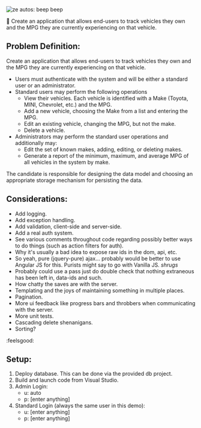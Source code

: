 <img src="http://i.giphy.com/tAhQVg4rBfKfK.gif" alt="ze autos: beep beep" />

:blue_car: Create an application that allows end-users to track vehicles they own and the MPG they are currently experiencing on that vehicle.

## Problem Definition:

Create an application that allows end-users to track vehicles they own and the MPG they are currently experiencing on that vehicle.

* Users must authenticate with the system and will be either a standard user or an administrator.
* Standard users may perform the following operations 
    * View their vehicles. Each vehicle is identified with a Make (Toyota, MINI, Chevrolet, etc.) and the MPG.
    * Add a new vehicle, choosing the Make from a list and entering the MPG.
    * Edit an existing vehicle, changing the MPG, but not the make.
    * Delete a vehicle.
* Administrators may perform the standard user operations and additionally may: 
    * Edit the set of known makes, adding, editing, or deleting makes.
    * Generate a report of the minimum, maximum, and average MPG of all vehicles in the system by make.

The candidate is responsible for designing the data model and choosing an appropriate storage mechanism for persisting the data.


## Considerations:

* Add logging.
* Add exception handling.
* Add validation, client-side and server-side.
* Add a real auth system.
* See various comments throughout code regarding possibly better ways to do things (such as action filters for auth).
* Why it's usually a bad idea to expose raw ids in the dom, api, etc.
* So yeah, pure (jquery-pure) ajax... probably would be better to use Angular JS for this.  Purists might say to go with Vanilla JS.  *shrugs*
* Probably could use a pass just do double check that nothing extraneous has been left in, data-ids and such.
* How chatty the saves are with the server.
* Templating and the joys of maintaining something in multiple places.
* Pagination.
* More ui feedback like progress bars and throbbers when communicating with the server.
* More unit tests.
* Cascading delete shenanigans.
* Sorting?


:feelsgood:


## Setup:
1. Deploy database.  This can be done via the provided db project.
2. Build and launch code from Visual Studio.
3. Admin Login:
    * u: auto
    * p: [enter anything]
4. Standard Login (always the same user in this demo):
    * u: [enter anything]
    * p: [enter anything]
